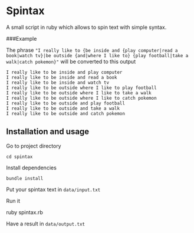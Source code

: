 # Spintax

A small script in ruby which allows to spin text with simple syntax.

###Example

The phrase `"I really like to {be inside and {play computer|read a book|watch tv}|be outside {and|where I like to} {play football|take a walk|catch pokemon}"` will be converted to this output

    I really like to be inside and play computer
    I really like to be inside and read a book
    I really like to be inside and watch tv
    I really like to be outside where I like to play football
    I really like to be outside where I like to take a walk
    I really like to be outside where I like to catch pokemon
    I really like to be outside and play football
    I really like to be outside and take a walk
    I really like to be outside and catch pokemon

## Installation and usage

Go to project directory

    cd spintax

Install dependencies

    bundle install

Put your spintax text in `data/input.txt`

Run it

   ruby spintax.rb

Have a result in `data/output.txt`
